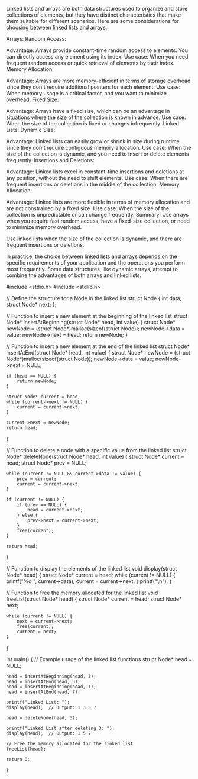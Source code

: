 Linked lists and arrays are both data structures used to organize and store collections of elements, but they have distinct characteristics that make them suitable for different scenarios. Here are some considerations for choosing between linked lists and arrays:

Arrays:
Random Access:

Advantage: Arrays provide constant-time random access to elements. You can directly access any element using its index.
Use case: When you need frequent random access or quick retrieval of elements by their index.
Memory Allocation:

Advantage: Arrays are more memory-efficient in terms of storage overhead since they don't require additional pointers for each element.
Use case: When memory usage is a critical factor, and you want to minimize overhead.
Fixed Size:

Advantage: Arrays have a fixed size, which can be an advantage in situations where the size of the collection is known in advance.
Use case: When the size of the collection is fixed or changes infrequently.
Linked Lists:
Dynamic Size:

Advantage: Linked lists can easily grow or shrink in size during runtime since they don't require contiguous memory allocation.
Use case: When the size of the collection is dynamic, and you need to insert or delete elements frequently.
Insertions and Deletions:

Advantage: Linked lists excel in constant-time insertions and deletions at any position, without the need to shift elements.
Use case: When there are frequent insertions or deletions in the middle of the collection.
Memory Allocation:

Advantage: Linked lists are more flexible in terms of memory allocation and are not constrained by a fixed size.
Use case: When the size of the collection is unpredictable or can change frequently.
Summary:
Use arrays when you require fast random access, have a fixed-size collection, or need to minimize memory overhead.

Use linked lists when the size of the collection is dynamic, and there are frequent insertions or deletions.

In practice, the choice between linked lists and arrays depends on the specific requirements of your application and the operations you perform most frequently. Some data structures, like dynamic arrays, attempt to combine the advantages of both arrays and linked lists.





#include <stdio.h>
#include <stdlib.h>

// Define the structure for a Node in the linked list
struct Node {
    int data;
    struct Node* next;
};

// Function to insert a new element at the beginning of the linked list
struct Node* insertAtBeginning(struct Node* head, int value) {
    struct Node* newNode = (struct Node*)malloc(sizeof(struct Node));
    newNode->data = value;
    newNode->next = head;
    return newNode;
}

// Function to insert a new element at the end of the linked list
struct Node* insertAtEnd(struct Node* head, int value) {
    struct Node* newNode = (struct Node*)malloc(sizeof(struct Node));
    newNode->data = value;
    newNode->next = NULL;

    if (head == NULL) {
        return newNode;
    }

    struct Node* current = head;
    while (current->next != NULL) {
        current = current->next;
    }

    current->next = newNode;
    return head;
}

// Function to delete a node with a specific value from the linked list
struct Node* deleteNode(struct Node* head, int value) {
    struct Node* current = head;
    struct Node* prev = NULL;

    while (current != NULL && current->data != value) {
        prev = current;
        current = current->next;
    }

    if (current != NULL) {
        if (prev == NULL) {
            head = current->next;
        } else {
            prev->next = current->next;
        }
        free(current);
    }

    return head;
}

// Function to display the elements of the linked list
void display(struct Node* head) {
    struct Node* current = head;
    while (current != NULL) {
        printf("%d ", current->data);
        current = current->next;
    }
    printf("\n");
}

// Function to free the memory allocated for the linked list
void freeList(struct Node* head) {
    struct Node* current = head;
    struct Node* next;

    while (current != NULL) {
        next = current->next;
        free(current);
        current = next;
    }
}

int main() {
    // Example usage of the linked list functions
    struct Node* head = NULL;

    head = insertAtBeginning(head, 3);
    head = insertAtEnd(head, 5);
    head = insertAtBeginning(head, 1);
    head = insertAtEnd(head, 7);

    printf("Linked List: ");
    display(head);  // Output: 1 3 5 7

    head = deleteNode(head, 3);

    printf("Linked List after deleting 3: ");
    display(head);  // Output: 1 5 7

    // Free the memory allocated for the linked list
    freeList(head);

    return 0;
}

